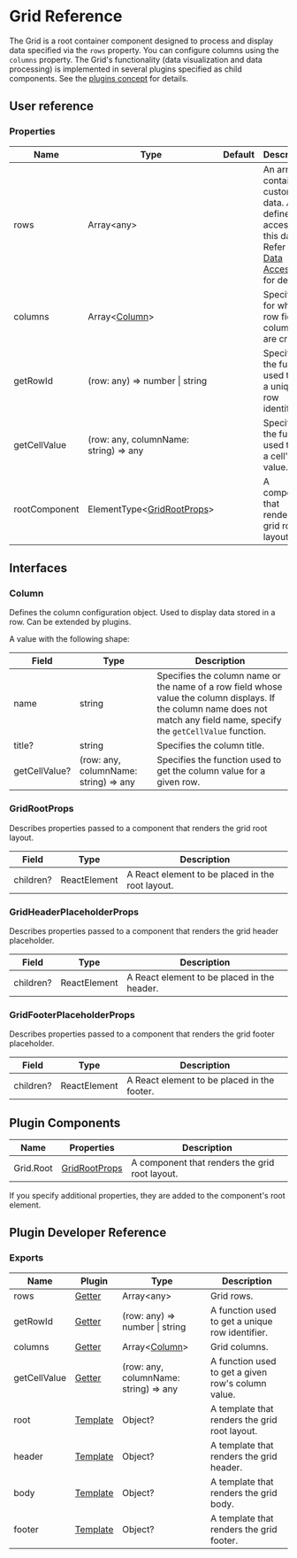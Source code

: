 # Grid Reference

The Grid is a root container component designed to process and display data specified via the `rows` property. You can configure columns using the `columns` property. The Grid's functionality (data visualization and data processing) is implemented in several plugins specified as child components. See the [plugins concept](../README.md#plugins-overview) for details.

## User reference

### Properties

Name | Type | Default | Description
-----|------|---------|------------
rows | Array&lt;any&gt; | | An array containing custom data. A user defines the access to this data. Refer to [Data Accessors](../guides/data-accessors.md) for details.
columns | Array&lt;[Column](#column)&gt; | | Specifies for which row fields columns are created.
getRowId | (row: any) => number &#124; string | | Specifies the function used to get a unique row identifier.
getCellValue | (row: any, columnName: string) => any | | Specifies the function used to get a cell's value.
rootComponent | ElementType&lt;[GridRootProps](#gridrootprops)&gt; | | A component that renders the grid root layout.

## Interfaces

### Column

Defines the column configuration object. Used to display data stored in a row. Can be extended by plugins.

A value with the following shape:

Field | Type | Description
------|------|------------
name | string | Specifies the column name or the name of a row field whose value the column displays. If the column name does not match any field name, specify the `getCellValue` function.
title? | string | Specifies the column title.
getCellValue? | (row: any, columnName: string) => any | Specifies the function used to get the column value for a given row.

### GridRootProps

Describes properties passed to a component that renders the grid root layout.

Field | Type | Description
------|------|------------
children? | ReactElement | A React element to be placed in the root layout.

### GridHeaderPlaceholderProps

Describes properties passed to a component that renders the grid header placeholder.

Field | Type | Description
------|------|------------
children? | ReactElement | A React element to be placed in the header.

### GridFooterPlaceholderProps

Describes properties passed to a component that renders the grid footer placeholder.

Field | Type | Description
------|------|------------
children? | ReactElement | A React element to be placed in the footer.

## Plugin Components

Name | Properties | Description
-----|------------|------------
Grid.Root | [GridRootProps](#gridrootprops) | A component that renders the grid root layout.

If you specify additional properties, they are added to the component's root element.

## Plugin Developer Reference

### Exports

Name | Plugin | Type | Description
-----|--------|------|------------
rows | [Getter](/devextreme-reactive/react/core/docs/reference/getter) | Array&lt;any&gt; | Grid rows.
getRowId | [Getter](/devextreme-reactive/react/core/docs/reference/getter) | (row: any) => number &#124; string | A function used to get a unique row identifier.
columns | [Getter](/devextreme-reactive/react/core/docs/reference/getter) | Array&lt;[Column](#column)&gt; | Grid columns.
getCellValue | [Getter](/devextreme-reactive/react/core/docs/reference/getter) | (row: any, columnName: string) => any | A function used to get a given row's column value.
root | [Template](/devextreme-reactive/react/core/docs/reference/template) | Object? | A template that renders the grid root layout.
header | [Template](/devextreme-reactive/react/core/docs/reference/template) | Object? | A template that renders the grid header.
body | [Template](/devextreme-reactive/react/core/docs/reference/template) | Object? | A template that renders the grid body.
footer | [Template](/devextreme-reactive/react/core/docs/reference/template) | Object? | A template that renders the grid footer.
